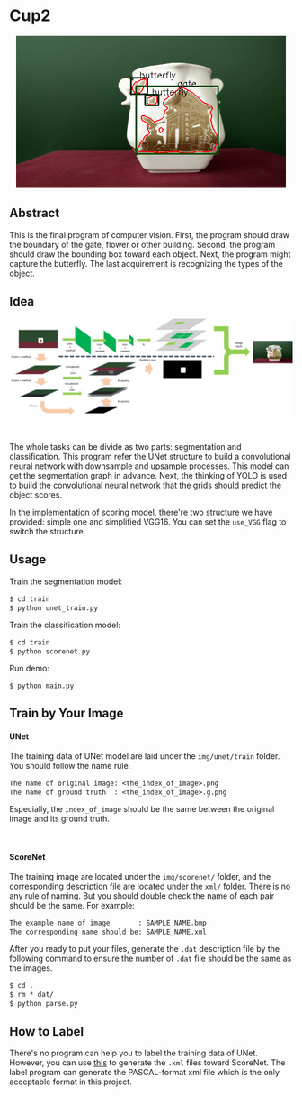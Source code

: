 # Cup2

<p align="center">
  <img src="https://raw.githubusercontent.com/SunnerLi/Cup2/master/img/readme_img/cup_recog.gif?token=AK99R1f9GVRjjumWtjfFQAIUJOVFj0Wvks5ZQpqAwA%3D%3D" width=480 height=270/>
</p> 


Abstract
---

This is the final program of computer vision. First, the program should draw the boundary of the gate, flower or other building. Second, the program should draw the bounding box toward each object. Next, the program might capture the butterfly. The last acquirement is recognizing the types of the object.    

Idea
---
![](https://github.com/SunnerLi/Cup2/blob/master/img/readme_img/cup_structure.jpg)

<br/>

The whole tasks can be divide as two parts: segmentation and classification. This program refer the UNet structure to build a convolutional neural network with downsample and upsample processes. This model can get the segmentation graph in advance. Next, the thinking of YOLO is used to build the convolutional neural network that the grids should predict the object scores. 

In the implementation of scoring model, there're two structure we have provided: simple one and simplified VGG16. You can set the `use_VGG` flag to switch the structure. 


Usage
---
Train the segmentation model:
```
$ cd train
$ python unet_train.py
```

Train the classification model:
```
$ cd train
$ python scorenet.py
```

Run demo:
```
$ python main.py
```

Train by Your Image
---
#### UNet
The training data of UNet model are laid under the `img/unet/train` folder. You should follow the name rule. 
```
The name of original image: <the_index_of_image>.png
The name of ground truth  : <the_index_of_image>.g.png
```
Especially, the `index_of_image` should be the same between the original image and its ground truth. 

<br/>

#### ScoreNet
The training image are located under the `img/scorenet/` folder, and the corresponding description file are located under the `xml/` folder. There is no any rule of naming. But you should double check the name of each pair should be the same. For example:
```
The example name of image       : SAMPLE_NAME.bmp
The corresponding name should be: SAMPLE_NAME.xml
```
After you ready to put your files, generate the `.dat` description file by the following command to ensure the number of `.dat` file should be the same as the images. 
```
$ cd .
$ rm * dat/
$ python parse.py
```

How to Label
---
There's no program can help you to label the training data of UNet. However, you can use [this](https://github.com/tzutalin/labelImg) to generate the `.xml` files toward ScoreNet. The label program can generate the PASCAL-format xml file which is the only acceptable format in this project. 
